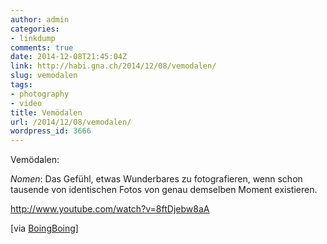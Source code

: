 ```yaml
---
author: admin
categories:
- linkdump
comments: true
date: 2014-12-08T21:45:04Z
link: http://habi.gna.ch/2014/12/08/vemodalen/
slug: vemodalen
tags:
- photography
- video
title: Vemödalen
url: /2014/12/08/vemodalen/
wordpress_id: 3666
---
```


Vemödalen:



_Nomen_: Das Gefühl, etwas Wunderbares zu fotografieren, wenn schon tausende von identischen Fotos von genau demselben Moment existieren.



http://www.youtube.com/watch?v=8ftDjebw8aA

[via [BoingBoing](http://boingboing.net/2014/12/03/video-that-photo-has-probably.html)]
